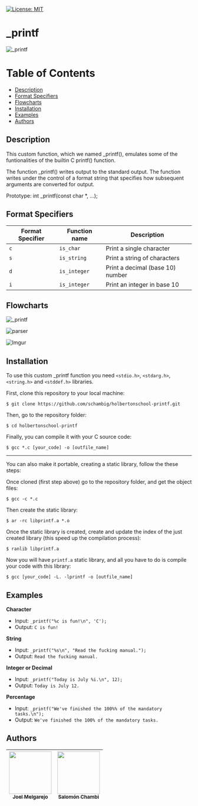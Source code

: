 [![License: MIT](https://img.shields.io/badge/License-MIT-yellow.svg)](https://opensource.org/licenses/MIT)

# _printf

![_printf](https://i.imgur.com/QRigUKw.jpg)

# Table of Contents
- [Description](#description)
- [Format Specifiers](#format-specifiers)
- [Flowcharts](#flowcharts)
- [Installation](#Installation)
- [Examples](#examples)
- [Authors](#authors)

## Description
This custom function, which we named _printf(), emulates some of the funtionalities of the builtin C printf() function.

The  function  _printf()  writes  output to the standard output. The function writes under the control of a format string that specifies how subsequent arguments are converted for output.

Prototype: int _printf(const char *, ...);

## Format Specifiers

Format Specifier | Function name | Description
--- | --- | ---
`c` | `is_char` | Print a single character
`s` | `is_string` | Print a string of characters
`d` | `is_integer` | Print a decimal (base 10) number
`i` | `is_integer` | Print an integer in base 10

## Flowcharts

![_printf](https://i.imgur.com/mlNMLOP.jpg)

![parser](https://i.imgur.com/YrTUWcD.jpg)

![Imgur](https://i.imgur.com/P5g3Mgf.jpg)

## Installation
To use this custom _printf function you need `<stdio.h>`, `<stdarg.h>`, `<string.h>` and `<stddef.h>` libraries.

First, clone this repository to your local machine:

```
$ git clone https://github.com/schambig/holbertonschool-printf.git
```

Then, go to the repository folder:

```
$ cd holbertonschool-printf
```

Finally, you can compile it with your C source code:

```
$ gcc *.c [your_code] -o [outfile_name]
```
---
You can also make it portable, creating a static library, follow the these steps:

Once cloned (first step above) go to the repository folder, and get the object files:

```
$ gcc -c *.c 
```
Then create the static library:

```
$ ar -rc libprintf.a *.o
```

Once the static library is created, create and update the index of the just created library (this speed up the compilation process):

```
$ ranlib libprintf.a
```

Now you will have ```printf.a``` static library, and all you have to do is compile your code with this library:

```
$ gcc [your_code] -L. -lprintf -o [outfile_name]
```

## Examples


**Character**
* Input: ```_printf("%c is fun!\n", 'C');```
* Output: ```C is fun!```

**String**
* Input: ```_printf("%s\n", "Read the fucking manual.");```
* Output: ```Read the fucking manual.```

**Integer or Decimal**
* Input: ```_printf("Today is July %i.\n", 12);```
* Output: ```Today is July 12.```

**Percentage**
* Input: ```_printf("We've finished the 100%% of the mandatory tasks.\n");```
* Output: ```We've finished the 100% of the mandatory tasks.```


## Authors
| [<img src="https://avatars.githubusercontent.com/u/105877471?v=4" width=115><br><sub> Joel Melgarejo </sub>](https://github.com/Jmel8) |  [<img src="https://avatars.githubusercontent.com/u/98289735?v=4" width=115><br><sub> Salomón Chambi </sub>](https://github.com/schambig) |
| :---: | :---: |
